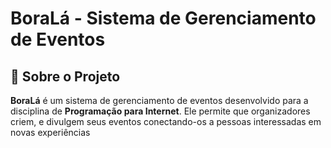 # BoraLá - Sistema de Gerenciamento de Eventos

## 📌 Sobre o Projeto
**BoraLá** é um sistema de gerenciamento de eventos desenvolvido para a disciplina de **Programação para Internet**. Ele permite que organizadores criem, e divulgem seus eventos conectando-os a pessoas interessadas em novas experiências
